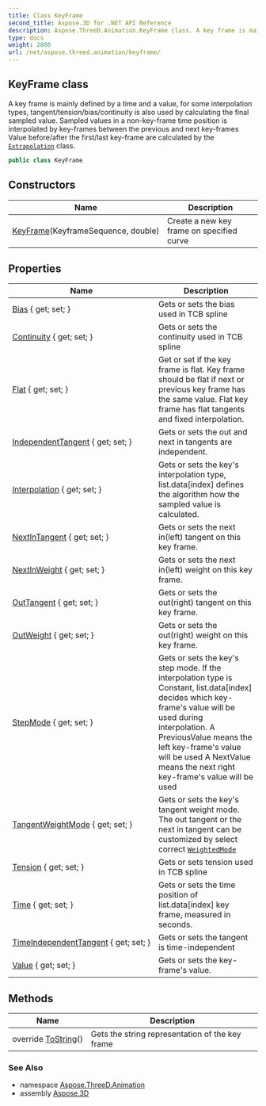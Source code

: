 ```yaml
---
title: Class KeyFrame
second_title: Aspose.3D for .NET API Reference
description: Aspose.ThreeD.Animation.KeyFrame class. A key frame is mainly defined by a time and a value for some interpolation types tangent/tension/bias/continuity is also used by calculating the final sampled value. Sampled values in a nonkeyframe time position is interpolated by keyframes between the previous and next keyframes Value before/after the first/last keyframe are calculated by the Extrapolation class
type: docs
weight: 2800
url: /net/aspose.threed.animation/keyframe/
---
```

## KeyFrame class

A key frame is mainly defined by a time and a value, for some interpolation types, tangent/tension/bias/continuity is also used by calculating the final sampled value. Sampled values in a non-key-frame time position is interpolated by key-frames between the previous and next key-frames Value before/after the first/last key-frame are calculated by the [`Extrapolation`](../extrapolation/) class.

```csharp
public class KeyFrame
```

## Constructors

| Name | Description |
| --- | --- |
| [KeyFrame](keyframe/)(KeyframeSequence, double) | Create a new key frame on specified curve |

## Properties

| Name | Description |
| --- | --- |
| [Bias](../../aspose.threed.animation/keyframe/bias/) { get; set; } | Gets or sets the bias used in TCB spline |
| [Continuity](../../aspose.threed.animation/keyframe/continuity/) { get; set; } | Gets or sets the continuity used in TCB spline |
| [Flat](../../aspose.threed.animation/keyframe/flat/) { get; set; } | Get or set if the key frame is flat. Key frame should be flat if next or previous key frame has the same value. Flat key frame has flat tangents and fixed interpolation. |
| [IndependentTangent](../../aspose.threed.animation/keyframe/independenttangent/) { get; set; } | Gets or sets the out and next in tangents are independent. |
| [Interpolation](../../aspose.threed.animation/keyframe/interpolation/) { get; set; } | Gets or sets the key's interpolation type, list.data[index] defines the algorithm how the sampled value is calculated. |
| [NextInTangent](../../aspose.threed.animation/keyframe/nextintangent/) { get; set; } | Gets or sets the next in(left) tangent on this key frame. |
| [NextInWeight](../../aspose.threed.animation/keyframe/nextinweight/) { get; set; } | Gets or sets the next in(left) weight on this key frame. |
| [OutTangent](../../aspose.threed.animation/keyframe/outtangent/) { get; set; } | Gets or sets the out(right) tangent on this key frame. |
| [OutWeight](../../aspose.threed.animation/keyframe/outweight/) { get; set; } | Gets or sets the out(right) weight on this key frame. |
| [StepMode](../../aspose.threed.animation/keyframe/stepmode/) { get; set; } | Gets or sets the key's step mode. If the interpolation type is Constant, list.data[index] decides which key-frame's value will be used during interpolation. A PreviousValue means the left key-frame's value will be used A NextValue means the next right key-frame's value will be used |
| [TangentWeightMode](../../aspose.threed.animation/keyframe/tangentweightmode/) { get; set; } | Gets or sets the key's tangent weight mode. The out tangent or the next in tangent can be customized by select correct [`WeightedMode`](../weightedmode/) |
| [Tension](../../aspose.threed.animation/keyframe/tension/) { get; set; } | Gets or sets tension used in TCB spline |
| [Time](../../aspose.threed.animation/keyframe/time/) { get; set; } | Gets or sets the time position of list.data[index] key frame, measured in seconds. |
| [TimeIndependentTangent](../../aspose.threed.animation/keyframe/timeindependenttangent/) { get; set; } | Gets or sets the tangent is time-independent |
| [Value](../../aspose.threed.animation/keyframe/value/) { get; set; } | Gets or sets the key-frame's value. |

## Methods

| Name | Description |
| --- | --- |
| override [ToString](../../aspose.threed.animation/keyframe/tostring/)() | Gets the string representation of the key frame |

### See Also

* namespace [Aspose.ThreeD.Animation](../../aspose.threed.animation/)
* assembly [Aspose.3D](../../)


